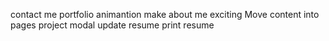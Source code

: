contact me
portfolio animantion
make about me exciting
Move content into pages
project modal
update resume
print resume